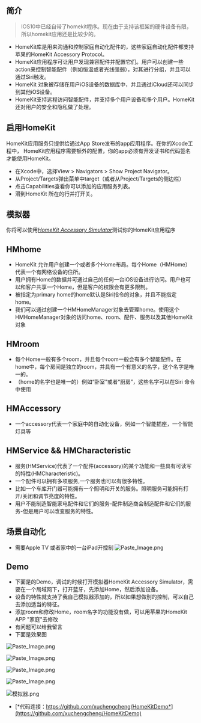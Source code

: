 ## 简介

> IOS10中已经自带了homekit程序。现在由于支持该框架的硬件设备有限，所以homekit应用还是比较少的。
- HomeKit库是用来沟通和控制家庭自动化配件的，这些家庭自动化配件都支持苹果的HomeKit Accessory Protocol。
- HomeKit应用程序可让用户发现兼容配件并配置它们。用户可以创建一些action来控制智能配件（例如恒温或者光线强弱），对其进行分组，并且可以通过Siri触发。
- HomeKit 对象被存储在用户iOS设备的数据库中，并且通过iCloud还可以同步到其他iOS设备。
- HomeKit支持远程访问智能配件，并支持多个用户设备和多个用户。HomeKit 还对用户的安全和隐私做了处理。

## 启用HomeKit
HomeKit应用服务只提供给通过App Store发布的app应用程序。在你的Xcode工程中， HomeKit应用程序需要额外的配置，你的app必须有开发证书和代码签名才能使用HomeKit。

- 在Xcode中，选择View > Navigators > Show Project Navigator。
- 从Project/Targets弹出菜单中target（或者从Project/Targets的侧边栏）
- 点击Capabilities查看你可以添加的应用服务列表。
- 滑到HomeKit 所在的行并打开关。

## 模拟器
你将可以使用[*HomeKit Accessory Simulator*](https://developer.apple.com/library/ios/documentation/NetworkingInternet/Conceptual/HomeKitDeveloperGuide/EnablingHomeKit/EnablingHomeKit.html#//apple_ref/doc/uid/TP40015050-CH2-SW3)测试你的HomeKit应用程序

## HMhome
 - HomeKit 允许用户创建一个或者多个Home布局。每个Home（HMHome）代表一个有网络设备的住所。
 - 用户拥有Home的数据并可通过自己的任何一台iOS设备进行访问。用户也可以和客户共享一个Home，但是客户的权限会有更多限制。
 - 被指定为primary home的home默认是Siri指令的对象，并且不能指定home。
 - 我们可以通过创建一个HMHomeManager对象去管理home。使用这个HMHomeManager对象的访问home、room、配件、服务以及其他HomeKit对象

## HMroom

- 每个Home一般有多个room，并且每个room一般会有多个智能配件。在home中，每个房间是独立的room，并具有一个有意义的名字，这个名字是唯一的。
- （home的名字也是唯一的）例如“卧室”或者“厨房”，这些名字可以在Siri 命令中使用

## HMAccessory
- 一个accessory代表一个家庭中的自动化设备，例如一个智能插座，一个智能灯具等

## HMService && HMCharacteristic
- 服务(HMService)代表了一个配件(accessory)的某个功能和一些具有可读写的特性(HMCharacteristic)。
- 一个配件可以拥有多项服务,一个服务也可以有很多特性。
- 比如一个车库开门器可能拥有一个照明和开关的服务。照明服务可能拥有打开/关闭和调节亮度的特性。
- 用户不能制造智能家电配件和它们的服务-配件制造商会制造配件和它们的服务-但是用户可以改变服务的特性。
## 场景自动化

- 需要Apple TV 或者家中的一台iPad开控制
![Paste_Image.png](http://upload-images.jianshu.io/upload_images/2516123-e7152bd4c7c281d5.png?imageMogr2/auto-orient/strip%7CimageView2/2/w/400)

## Demo

- 下面是的Demo，调试的时候打开模拟器HomeKit Accessory Simulator，需要在一个局域网下，打开蓝牙，先添加Home，然后添加设备。
- 设备的特性就支持了我自己模拟器添加的，所以如果想做别的控制，可以自己去添加适当的特征。
- 添加room和修改Home，room名字的功能没有做，可以用苹果的HomeKit APP "家庭"去修改
- 有问题可以给我留言
- 下面是效果图


![Paste_Image.png](http://upload-images.jianshu.io/upload_images/2516123-12b8c08988f451f4.png?imageMogr2/auto-orient/strip%7CimageView2/2/w/400)


![Paste_Image.png](http://upload-images.jianshu.io/upload_images/2516123-4372be5542dc41db.png?imageMogr2/auto-orient/strip%7CimageView2/2/w/400)

![Paste_Image.png](http://upload-images.jianshu.io/upload_images/2516123-d349d4965a940138.png?imageMogr2/auto-orient/strip%7CimageView2/2/w/400)


![Paste_Image.png](http://upload-images.jianshu.io/upload_images/2516123-871198c79d1539a3.png?imageMogr2/auto-orient/strip%7CimageView2/2/w/400)


![模拟器.png](http://upload-images.jianshu.io/upload_images/2516123-514a044d90ac9629.png?imageMogr2/auto-orient/strip%7CimageView2/2/w/1240)

- [*代码连接：https://github.com/xuchengcheng/HomeKitDemo*](https://github.com/xuchengcheng/HomeKitDemo)

